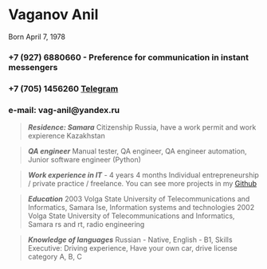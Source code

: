 #  Vaganov Anil



Born April 7, 1978

### __+7 (927) 6880660__ - Preference for communication in instant messengers
### __+7 (705) 1456260__ [Telegram](https://t.meV_Anil_R)
### e-mail: __vag-anil@yandex.ru__





> ___Residence: Samara___
Citizenship Russia, have a work permit and work expierence Kazakhstan  




>___QA engineer___
Manual tester, QA engineer, QA engineer automation, Junior software engineer (Python)  




>___Work experience in IT___ - 4 years 4 months
Individual entrepreneurship / private practice / freelance.
You can see more projects in my [Github](https://github.com/VaganovAnil)



>___Education___
2003 Volga State University of Telecommunications and Informatics, Samara
Ise, Information systems and technologies
2002 Volga State University of Telecommunications and Informatics, Samara
rs and rt, radio engineering     




>___Knowledge of languages___ Russian - Native,
English - B1,
Skills Executive: Driving experience, Have your own car, drive license category A, B, C



